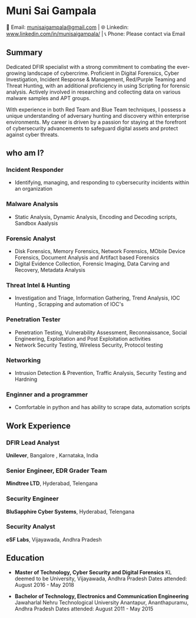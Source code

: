 # Muni Sai Gampala

📧 Email: munisaigampala@gmail.com | 🌐 Linkedin: www.linkedin.com/in/munisaigampala/ | 📞 Phone: Please contact via Email

## Summary

Dedicated DFIR specialist with a strong commitment to combating the ever-growing landscape of cybercrime. Proficient in Digital Forensics, Cyber Investigation, Incident Response & Management, Red/Purple Teaming and Threat Hunting, with an additional proficiency in using Scripting for forensic analysis. Actively involved in researching and collecting data on various malware samples and APT groups.


 With experience in both Red Team and Blue Team techniques, I possess a unique understanding of adversary hunting and discovery within enterprise environments. My career is driven by a passion for staying at the forefront of cybersecurity advancements to safeguard digital assets and protect against cyber threats.



## who am I?
### Incident Responder
- Identifying, managing, and responding to cybersecurity incidents within an organization
### Malware Analysis
- Static Analysis, Dynamic Analysis, Encoding and Decoding scripts, Sandbox Aaalysis
### Forensic Analyst 
- Disk Forensics, Memory Forensics, Network Forensics, MObile Device Forensics, Document Analysis and Artifact based Forensics
- Digital Evidence Collection, Forensic Imaging, Data Carving and Recovery, Metadata Analysis
### Threat Intel & Hunting
- Investigation and Triage, Information Gathering, Trend Analysis, IOC Hunting , Scrapping and automation of IOC's
### Penetration Tester
- Penetration Testing, Vulnerability Assessment, Reconnaissance, Social Engineering, Exploitation and Post Exploitation activities
- Network Security Testing, Wireless Security, Protocol testing
### Networking 
- Intrusion Detection & Prevention, Traffic Analysis, Security Testing and Hardning
### Enginner and a programmer
- Comfortable in python and has ability to scrape data, automation scripts


## Work Experience

### DFIR Lead Analyst
**Unilever**, Bangalore , Karnataka, India


### Senior Engineer, EDR Grader Team
**Mindtree LTD**, Hyderabad, Telengana


### Security Engineer
**BluSapphire Cyber Systems**, Hyderabad, Telengana


### Security Analyst
**eSF Labs**, Vijayawada, Andhra Pradesh




## Education

- **Master of Technology, Cyber Security and Digital Forensics**
  KL deemed to be University, Vijayawada, Andhra Pradesh
  Dates attended: August 2016 - May 2018

 - **Bachelor of Technology, Electronics and Communication Engineering**
  Jawaharlal Nehru Technological University Anantapur, Ananthapuramu, Andhra Pradesh
  Dates attended: August 2011 - May 2015
